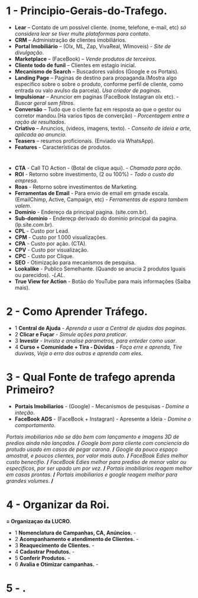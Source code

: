 # 1 - Principio-Gerais-do-Trafego.

* **Lear** – Contato de um possível cliente. (nome, telefone, e-mail, etc) *só considera lear se tiver  multe plataformas para contato*.
* **CRM** – Administração de clientes imobiliários. 
* **Portal Imobiliário** – (Olx, ML, Zap, VivaReal, WImoveis) - *Site de divulgação*.
* **Marketplace** – (FaceBook) – *Vende produtos de terceiros*. 
* **Cliente todo de funil** – Clientes em estagio inicial.
* **Mecanismo de Search** – Buscadores validos (Google e os Portais).
* **Landing Page** – Paginas de destino para propaganda.(Mostra algo especifico sobre o sobre o produto, conforme perfil de cliente, como entrada ou valo avulso da parcela). *Usa criador de paginas*.
* **Impulsionar** – Anuncior em paginas (FaceBook Instagran olx etc). - *Buscar geral sem filtros*.
* **Conversão** – Tudo que o cliente faz em resposta ao que o gestor ou corretor mandou.(Ha varios tipos de converção) - *Porcentagem entre a ração de resultados*.
* **Criativo** – Anuncios, (videos, imagens, texto). - *Conseito de ideia e arte, aplicada ao anuncio*.
* **Teasers** – resumos proficionais. (Enviado via WhatsApp).
*  **Features** - Características de produtos.
#

* **CTA** - Call TO Action - (Botal de clique aqui). - *Chamada para ação*.
* **ROI** - Retorno sobre investimento, (2 ou 100%) - *Todo o custo da empresa*.
*  **Roas** - Retorno sobre investimentos de Marketing. 
*  **Ferramentas de Email** - Para envio de email em grnade escala. (EmailChimp, Active, Campaign, etc) - *Ferramentas de espara tambem valem*.
*  **Domínio** - Endereço da principal pagina. (site.com.br).
*  **Sub-domínio** - Endereçp derivado do dominio principal da pagina. (lp.site.com.br).
*  **CPL** - Custo por Lead. 
*  **CPM** - Custo por 1.000 visualizações.
*  **CPA** - Custo por ação. (CTA).
*  **CPV** - Custo por visualização.
*  **CPC** - Custo por Clique.
*  **SEO** - Otimização para mecanismos de pesquisa.
*  **Lookalike** - Publico Semelhante. (Quando se anucia 2 produtos Iguais ou parecidos). -*LAL*.
*  **True View for Action** - Botão do YouTube para mais informações (Saiba mais).
#

# 2 - Como Aprender Tráfego.

* 1 **Central de Ajuda** -
*Aprenda a usar a Central de ajudas das paginas*.
* 2 **Clicar e Fuçar** -
*Simule ações para praticar*.
* 3 **Investir** -
*Invista e analise parametros, para enteder como usar*.
* 4 **Curso + Comunidade + Tira - Dúvidas** -
*Faça erre e aprenda, Tire duvivas, Veja o erro dos outros e aprenda com eles*.
#

# 3 - Qual Fonte de trafego aprenda Primeiro?

* **Portais Imobiliarios** - (Google) - Mecanismos de pesquisas - *Domine a inteção*.
* **FaceBook ADS** - (FaceBook + Instagran) - Apresente a Ideia - *Domine o comportamento*.


*Portais imobiliarios não se dão bem com lançamento e imagens 3D de predios ainda não lançados*. **/**
*Google bom para cliente com conciencia do protudo usado em casos de pegar carona*. **/**
*Google da pouco espaço amostral, e poucos clientes, por valor mais auto*. **/**
*FaceBook Edies melhor custo benecifio*. **/**
*FaceBook Edies melhor para prediso de menor valor ou especificos, por ser upado um por vez*. **/**
*Portais imobiliarios reagem melhor em casas prontas*. **/**
*Portais imobiliarios e google reagem melhor para grandes volumes*. **/**
#

# 4 - Organizar da Roi.

**= Organizaçao da LUCRO.**

* 1 **Nomenclatura de Campanhas, CA, Anúncios.** -
* 2 **Acompanhamento e atendimento de Clientes.** -
* 3 **Reaquecimento de Clientes.** -
* 4 **Cadastrar Produtos.** -
* 5 **Conferir Produtos.** -
* 6 **Avalia e Otimizar campanhas.** -
#

# 5 - .


